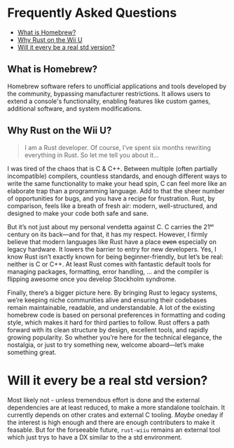 # Frequently Asked Questions

* [What is Homebrew?](#what-is-homebrew)
* [Why Rust on the Wii U](#why-rust-on-the-wii-u)
* [Will it every be a real std version?](#will-it-every-be-a-real-std-version)

## What is Homebrew?

Homebrew software refers to unofficial applications and tools developed by the community, bypassing manufacturer restrictions. It allows users to extend a console's functionality, enabling features like custom games, additional software, and system modifications.

## Why Rust on the Wii U?

> I am a Rust developer. Of course, I’ve spent six months rewriting everything in Rust. So let me tell you about it...

I was tired of the chaos that is C & C++. Between multiple (often partially incompatible) compilers, countless standards, and enough different ways to write the same functionality to make your head spin, C can feel more like an elaborate trap than a programming language. Add to that the sheer number of opportunities for bugs, and you have a recipe for frustration. Rust, by comparison, feels like a breath of fresh air: modern, well-structured, and designed to make your code both safe and sane.

But it’s not just about my personal vendetta against C. C carries the 21ˢᵗ century on its back—and for that, it has my respect. However, I firmly believe that modern languages like Rust have a place ~~even~~ especially on legacy hardware. It lowers the barrier to entry for new developers. Yes, I know Rust isn’t exactly known for being beginner-friendly, but let’s be real: neither is C or C++. At least Rust comes with fantastic default tools for managing packages, formatting, error handling, ... and the compiler is flipping awesome once you develop Stockholm syndrome.

Finally, there’s a bigger picture here. By bringing Rust to legacy systems, we’re keeping niche communities alive and ensuring their codebases remain maintainable, readable, and understandable. A lot of the existing homebrew code is based on personal preferences in formatting and coding style, which makes it hard for third parties to follow. Rust offers a path forward with its clean structure by design, excellent tools, and rapidly growing popularity. So whether you’re here for the technical elegance, the nostalgia, or just to try something new, welcome aboard—let’s make something great.

# Will it every be a real std version?

Most likely not - unless tremendous effort is done and the external dependencies are at least reduced, to make a more standalone toolchain. It currently depends on other crates and external C tooling. *Maybe* oneday if the interest is high enough and there are enough contributers to make it feasable. But for the forseeable future, `rust-wiiu` remains an external tool which just trys to have a DX similar to the a std environment.
